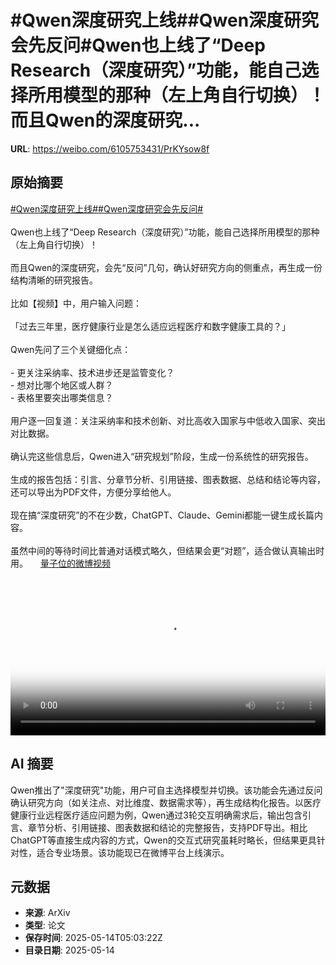 # #Qwen深度研究上线##Qwen深度研究会先反问#Qwen也上线了“Deep Research（深度研究）”功能，能自己选择所用模型的那种（左上角自行切换）！而且Qwen的深度研究...

**URL**: https://weibo.com/6105753431/PrKYsow8f

## 原始摘要

<a href="https://m.weibo.cn/search?containerid=231522type%3D1%26t%3D10%26q%3D%23Qwen%E6%B7%B1%E5%BA%A6%E7%A0%94%E7%A9%B6%E4%B8%8A%E7%BA%BF%23&amp;extparam=%23Qwen%E6%B7%B1%E5%BA%A6%E7%A0%94%E7%A9%B6%E4%B8%8A%E7%BA%BF%23" data-hide=""><span class="surl-text">#Qwen深度研究上线#</span></a><a href="https://m.weibo.cn/search?containerid=231522type%3D1%26t%3D10%26q%3D%23Qwen%E6%B7%B1%E5%BA%A6%E7%A0%94%E7%A9%B6%E4%BC%9A%E5%85%88%E5%8F%8D%E9%97%AE%23&amp;extparam=%23Qwen%E6%B7%B1%E5%BA%A6%E7%A0%94%E7%A9%B6%E4%BC%9A%E5%85%88%E5%8F%8D%E9%97%AE%23" data-hide=""><span class="surl-text">#Qwen深度研究会先反问#</span></a><br><br>Qwen也上线了“Deep Research（深度研究）”功能，能自己选择所用模型的那种（左上角自行切换）！<br><br>而且Qwen的深度研究，会先“反问”几句，确认好研究方向的侧重点，再生成一份结构清晰的研究报告。<br><br>比如【视频】中，用户输入问题：  <br><br>「过去三年里，医疗健康行业是怎么适应远程医疗和数字健康工具的？」  <br><br>Qwen先问了三个关键细化点：<br><br>- 更关注采纳率、技术进步还是监管变化？<br>- 想对比哪个地区或人群？<br>- 表格里要突出哪类信息？<br><br>用户逐一回复道：关注采纳率和技术创新、对比高收入国家与中低收入国家、突出对比数据。<br><br>确认完这些信息后，Qwen进入“研究规划”阶段，生成一份系统性的研究报告。<br><br>生成的报告包括：引言、分章节分析、引用链接、图表数据、总结和结论等内容，还可以导出为PDF文件，方便分享给他人。<br><br>现在搞“深度研究”的不在少数，ChatGPT、Claude、Gemini都能一键生成长篇内容。<br><br>虽然中间的等待时间比普通对话模式略久，但结果会更“对题”，适合做认真输出时用。 <a href="https://video.weibo.com/show?fid=1034:5166153514024962" data-hide=""><span class="url-icon"><img style="width: 1rem;height: 1rem" src="https://h5.sinaimg.cn/upload/2015/09/25/3/timeline_card_small_video_default.png" referrerpolicy="no-referrer"></span><span class="surl-text">量子位的微博视频</span></a><br clear="both"><div style="clear: both"></div><video controls="controls" poster="https://tvax1.sinaimg.cn/orj480/006Fd7o3ly1i1etq67dvuj30zc0k03yy.jpg" style="width: 100%"><source src="https://f.video.weibocdn.com/o0/3Q8FSgsQlx08oetRvZ1e01041200fMVE0E010.mp4?label=mp4_720p&amp;template=1272x720.25.0&amp;ori=0&amp;ps=1CwnkDw1GXwCQx&amp;Expires=1747202552&amp;ssig=%2F%2BijBQqlWU&amp;KID=unistore,video"><source src="https://f.video.weibocdn.com/o0/5Ojyl2Htlx08oetRl1QI010412006KmS0E010.mp4?label=mp4_hd&amp;template=848x480.25.0&amp;ori=0&amp;ps=1CwnkDw1GXwCQx&amp;Expires=1747202552&amp;ssig=fkKuHSw4u2&amp;KID=unistore,video"><source src="https://f.video.weibocdn.com/o0/1xeUHsOelx08oetR25Ju010412003TZw0E010.mp4?label=mp4_ld&amp;template=636x360.25.0&amp;ori=0&amp;ps=1CwnkDw1GXwCQx&amp;Expires=1747202552&amp;ssig=vp7oNheXvL&amp;KID=unistore,video"><p>视频无法显示，请前往<a href="https://video.weibo.com/show?fid=1034%3A5166153514024962" target="_blank" rel="noopener noreferrer">微博视频</a>观看。</p></video>

## AI 摘要

Qwen推出了"深度研究"功能，用户可自主选择模型并切换。该功能会先通过反问确认研究方向（如关注点、对比维度、数据需求等），再生成结构化报告。以医疗健康行业远程医疗适应问题为例，Qwen通过3轮交互明确需求后，输出包含引言、章节分析、引用链接、图表数据和结论的完整报告，支持PDF导出。相比ChatGPT等直接生成内容的方式，Qwen的交互式研究虽耗时略长，但结果更具针对性，适合专业场景。该功能现已在微博平台上线演示。

## 元数据

- **来源**: ArXiv
- **类型**: 论文
- **保存时间**: 2025-05-14T05:03:22Z
- **目录日期**: 2025-05-14

